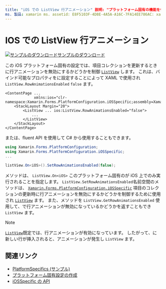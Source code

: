 ```yaml
---
title: "iOS での ListView 行アニメーション" 説明: "プラットフォーム固有の機能を使用すると、カスタムレンダラーや特殊効果を実装することなく、特定のプラットフォームでのみ使用できる機能を使用できます。 この記事では、ListView 項目のコレクションを更新するときに行アニメーションを無効にするかどうかを制御する iOS プラットフォーム固有のを使用する方法について説明します。
ms. 製品: xamarin ms. assetid: E8F5103F-4D8E-4A5A-A16C-7FA14EE786AC: xamarin-forms author: davidbritch ms. author: dabritch ms. date: 02/21/2019 no loc: [ Xamarin.Forms , Xamarin.Essentials ]
---
```


# <a name="listview-row-animations-on-ios"></a>IOS での ListView 行アニメーション

[![サンプルのダウンロード](~/media/shared/download.png)サンプルのダウンロード](https://docs.microsoft.com/samples/xamarin/xamarin-forms-samples/userinterface-platformspecifics)

この iOS プラットフォーム固有の設定では、項目コレクションを更新するときに行アニメーションを無効にするかどうかを制御 [`ListView`](xref:Xamarin.Forms.ListView) します。 これは、バインド可能なプロパティをに設定することによって XAML で使用され `ListView.RowAnimationsEnabled` `false` ます。

```xaml
<ContentPage ...
             xmlns:ios="clr-namespace:Xamarin.Forms.PlatformConfiguration.iOSSpecific;assembly=Xamarin.Forms.Core">
    <StackLayout Margin="20">
        <ListView ... ios:ListView.RowAnimationsEnabled="false">
            ...
        </ListView>
    </StackLayout>
</ContentPage>
```

または、fluent API を使用して C# から使用することもできます。

```csharp
using Xamarin.Forms.PlatformConfiguration;
using Xamarin.Forms.PlatformConfiguration.iOSSpecific;
...

listView.On<iOS>().SetRowAnimationsEnabled(false);
```

メソッドは、 `ListView.On<iOS>` このプラットフォーム固有のが iOS 上でのみ実行されることを指定します。 `ListView.SetRowAnimationsEnabled`名前空間のメソッドは、 [`Xamarin.Forms.PlatformConfiguration.iOSSpecific`](xref:Xamarin.Forms.PlatformConfiguration.iOSSpecific) 項目のコレクションの更新時に行アニメーションを無効にするかどうかを制御するために使用され [`ListView`](xref:Xamarin.Forms.ListView) ます。 また、メソッドを `ListView.GetRowAnimationsEnabled` 使用して、で行アニメーションが無効になっているかどうかを返すこともでき `ListView` ます。

> [!NOTE]
> [`ListView`](xref:Xamarin.Forms.ListView)既定では、行アニメーションが有効になっています。 したがって、に新しい行が挿入されると、アニメーションが発生し `ListView` ます。

## <a name="related-links"></a>関連リンク

- [PlatformSpecifics (サンプル)](https://docs.microsoft.com/samples/xamarin/xamarin-forms-samples/userinterface-platformspecifics)
- [プラットフォーム固有設定の作成](~/xamarin-forms/platform/platform-specifics/index.md#creating-platform-specifics)
- [iOSSpecific の API](xref:Xamarin.Forms.PlatformConfiguration.iOSSpecific)
